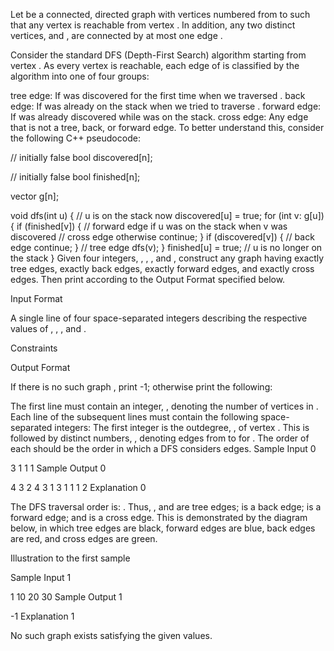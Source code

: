 Let  be a connected, directed graph with vertices numbered from  to  such that any vertex is reachable from vertex . In addition, any two distinct vertices,  and , are connected by at most one edge .

Consider the standard DFS (Depth-First Search) algorithm starting from vertex . As every vertex is reachable, each edge  of  is classified by the algorithm into one of four groups:

tree edge: If  was discovered for the first time when we traversed .
back edge: If  was already on the stack when we tried to traverse .
forward edge: If  was already discovered while  was on the stack.
cross edge: Any edge that is not a tree, back, or forward edge.
To better understand this, consider the following C++ pseudocode:

// initially false
bool discovered[n]; 

// initially false
bool finished[n];   

vector<int> g[n];

void dfs(int u) {
    // u is on the stack now
    discovered[u] = true;
    for (int v: g[u]) {
        if (finished[v]) {
            // forward edge if u was on the stack when v was discovered
            // cross edge otherwise
            continue;
        }
        if (discovered[v]) {
            // back edge
            continue;
        }
        // tree edge
        dfs(v);
    }
    finished[u] = true;
    // u is no longer on the stack
}
Given four integers, , , , and , construct any graph  having exactly  tree edges, exactly  back edges, exactly  forward edges, and exactly  cross edges. Then print  according to the Output Format specified below.

Input Format

A single line of four space-separated integers describing the respective values of , , , and .

Constraints

Output Format

If there is no such graph , print -1; otherwise print the following:

The first line must contain an integer, , denoting the number of vertices in .
Each line  of the  subsequent lines must contain the following space-separated integers:
The first integer is the outdegree, , of vertex .
This is followed by  distinct numbers, , denoting edges from  to  for . The order of each  should be the order in which a DFS considers edges.
Sample Input 0

3 1 1 1
Sample Output 0

4
3 2 4 3
1 3
1 1
1 2
Explanation 0

The DFS traversal order is: . Thus, ,  and  are tree edges;  is a back edge;  is a forward edge; and  is a cross edge. This is demonstrated by the diagram below, in which tree edges are black, forward edges are blue, back edges are red, and cross edges are green.

Illustration to the first sample

Sample Input 1

1 10 20 30
Sample Output 1

-1
Explanation 1

No such graph exists satisfying the given values.
